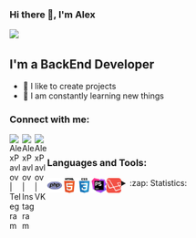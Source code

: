 ### Hi there 👋, I'm Alex

![](https://komarev.com/ghpvc/?username=4haz2k&style=flat&color=yellow)

## I'm a BackEnd Developer
- 💪 I like to create projects
- 🥅 I am constantly learning new things

### Connect with me:

[<img align="left" alt="AlexPavlov | Telegram" width="22px" src="https://cdn.jsdelivr.net/npm/simple-icons@v3/icons/telegram.svg" />][telegram]
[<img align="left" alt="AlexPavlov | Instagram" width="22px" src="https://cdn.jsdelivr.net/npm/simple-icons@v3/icons/instagram.svg" />][instagram]
[<img align="left" alt="AlexPavlov | VK" width="22px" src="https://cdn.jsdelivr.net/npm/simple-icons@v3/icons/vk.svg" />][vk]

<br />

### Languages and Tools:

<img align="left" alt="PHP" width="26px" src="https://raw.githubusercontent.com/github/explore/80688e429a7d4ef2fca1e82350fe8e3517d3494d/topics/php/php.png" />
<img align="left" alt="HTML5" width="26px" src="https://raw.githubusercontent.com/github/explore/80688e429a7d4ef2fca1e82350fe8e3517d3494d/topics/html/html.png" />
<img align="left" alt="CSS3" width="26px" src="https://raw.githubusercontent.com/github/explore/80688e429a7d4ef2fca1e82350fe8e3517d3494d/topics/css/css.png" />
<img align="left" alt="JetBrains PHP Strom" width="26px" src="https://github.com/4haz2k/4haz2k/blob/d4200efb11fd3531819005123597840d27e7ba49/phpstorm.svg" />
<img align="left" alt="Laravel" width="26px" src="https://github.com/4haz2k/4haz2k/blob/e45ebac7637fcfe0ae0781774df4031b20e979f8/58480e35cef1014c0b5e4920.png" />

<details>
  <summary>:zap: Statistics:</summary>
   <img align="left" alt="codeSTACKr's GitHub Stats" src="https://github-readme-stats.vercel.app/api/top-langs/?username=4haz2k&langs_count=8&layout=compact" />
    <br />
    <img align="left" alt="codeSTACKr's GitHub Stats" src="https://github-readme-stats.vercel.app/api?username=4haz2k&show_icons=true" />
</details>

[telegram]: https://t.me/alex42k
[instagram]: https://www.instagram.com/alekse12k
[vk]: https://vk.com/zytia
